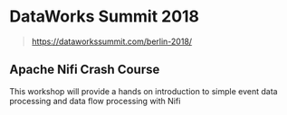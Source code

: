 # DataWorks Summit 2018
> https://dataworkssummit.com/berlin-2018/


## Apache Nifi Crash Course
This workshop will provide a hands on introduction to simple event data processing and data flow processing with Nifi



